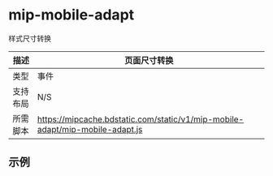 # mip-mobile-adapt

样式尺寸转换

描述|页面尺寸转换
----|----
类型|事件
支持布局| N/S
所需脚本|https://mipcache.bdstatic.com/static/v1/mip-mobile-adapt/mip-mobile-adapt.js

## 示例


